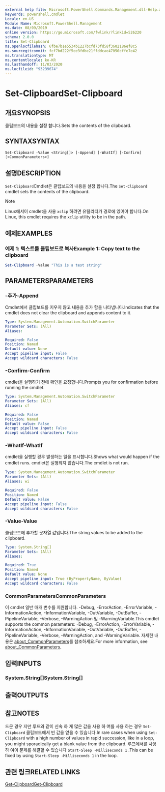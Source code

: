 ```yaml
---
external help file: Microsoft.PowerShell.Commands.Management.dll-Help.xml
keywords: powershell,cmdlet
Locale: en-US
Module Name: Microsoft.PowerShell.Management
ms.date: 08/09/2019
online version: https://go.microsoft.com/fwlink/?linkid=526220
schema: 2.0.0
title: Set-Clipboard
ms.openlocfilehash: 6fbe7b1e5534b1227bcfd73fd58f3602186ef8c5
ms.sourcegitcommit: fcf7bd222f5ee3fdbe21ffddcae47050cffe7e42
ms.translationtype: MT
ms.contentlocale: ko-KR
ms.lasthandoff: 11/03/2020
ms.locfileid: "93239674"
---
```

# <span data-ttu-id="f4a91-103">Set-Clipboard</span><span class="sxs-lookup"><span data-stu-id="f4a91-103">Set-Clipboard</span></span>

## <span data-ttu-id="f4a91-104">개요</span><span class="sxs-lookup"><span data-stu-id="f4a91-104">SYNOPSIS</span></span>
<span data-ttu-id="f4a91-105">클립보드의 내용을 설정 합니다.</span><span class="sxs-lookup"><span data-stu-id="f4a91-105">Sets the contents of the clipboard.</span></span>

## <span data-ttu-id="f4a91-106">SYNTAX</span><span class="sxs-lookup"><span data-stu-id="f4a91-106">SYNTAX</span></span>

```
Set-Clipboard -Value <String[]> [-Append] [-WhatIf] [-Confirm] [<CommonParameters>]
```

## <span data-ttu-id="f4a91-107">설명</span><span class="sxs-lookup"><span data-stu-id="f4a91-107">DESCRIPTION</span></span>

<span data-ttu-id="f4a91-108">`Set-Clipboard`Cmdlet은 클립보드의 내용을 설정 합니다.</span><span class="sxs-lookup"><span data-stu-id="f4a91-108">The `Set-Clipboard` cmdlet sets the contents of the clipboard.</span></span>

> [!NOTE]
> <span data-ttu-id="f4a91-109">Linux에서이 cmdlet을 사용 `xclip` 하려면 유틸리티가 경로에 있어야 합니다.</span><span class="sxs-lookup"><span data-stu-id="f4a91-109">On Linux, this cmdlet requires the `xclip` utility to be in the path.</span></span>

## <span data-ttu-id="f4a91-110">예제</span><span class="sxs-lookup"><span data-stu-id="f4a91-110">EXAMPLES</span></span>

### <span data-ttu-id="f4a91-111">예제 1: 텍스트를 클립보드로 복사</span><span class="sxs-lookup"><span data-stu-id="f4a91-111">Example 1: Copy text to the clipboard</span></span>

```powershell
Set-Clipboard -Value "This is a test string"
```

## <span data-ttu-id="f4a91-112">PARAMETERS</span><span class="sxs-lookup"><span data-stu-id="f4a91-112">PARAMETERS</span></span>

### <span data-ttu-id="f4a91-113">-추가</span><span class="sxs-lookup"><span data-stu-id="f4a91-113">-Append</span></span>

<span data-ttu-id="f4a91-114">Cmdlet에서 클립보드를 지우지 않고 내용을 추가 함을 나타냅니다.</span><span class="sxs-lookup"><span data-stu-id="f4a91-114">Indicates that the cmdlet does not clear the clipboard and appends content to it.</span></span>

```yaml
Type: System.Management.Automation.SwitchParameter
Parameter Sets: (All)
Aliases:

Required: False
Position: Named
Default value: None
Accept pipeline input: False
Accept wildcard characters: False
```

### <span data-ttu-id="f4a91-115">-Confirm</span><span class="sxs-lookup"><span data-stu-id="f4a91-115">-Confirm</span></span>

<span data-ttu-id="f4a91-116">cmdlet을 실행하기 전에 확인을 요청합니다.</span><span class="sxs-lookup"><span data-stu-id="f4a91-116">Prompts you for confirmation before running the cmdlet.</span></span>

```yaml
Type: System.Management.Automation.SwitchParameter
Parameter Sets: (All)
Aliases: cf

Required: False
Position: Named
Default value: False
Accept pipeline input: False
Accept wildcard characters: False
```

### <span data-ttu-id="f4a91-117">-WhatIf</span><span class="sxs-lookup"><span data-stu-id="f4a91-117">-WhatIf</span></span>

<span data-ttu-id="f4a91-118">cmdlet을 실행할 경우 발생하는 일을 표시합니다.</span><span class="sxs-lookup"><span data-stu-id="f4a91-118">Shows what would happen if the cmdlet runs.</span></span> <span data-ttu-id="f4a91-119">cmdlet은 실행되지 않습니다.</span><span class="sxs-lookup"><span data-stu-id="f4a91-119">The cmdlet is not run.</span></span>

```yaml
Type: System.Management.Automation.SwitchParameter
Parameter Sets: (All)
Aliases: wi

Required: False
Position: Named
Default value: False
Accept pipeline input: False
Accept wildcard characters: False
```

### <span data-ttu-id="f4a91-120">-Value</span><span class="sxs-lookup"><span data-stu-id="f4a91-120">-Value</span></span>

<span data-ttu-id="f4a91-121">클립보드에 추가할 문자열 값입니다.</span><span class="sxs-lookup"><span data-stu-id="f4a91-121">The string values to be added to the clipboard.</span></span>

```yaml
Type: System.String[]
Parameter Sets: (All)
Aliases:

Required: True
Position: Named
Default value: None
Accept pipeline input: True (ByPropertyName, ByValue)
Accept wildcard characters: False
```

### <span data-ttu-id="f4a91-122">CommonParameters</span><span class="sxs-lookup"><span data-stu-id="f4a91-122">CommonParameters</span></span>

<span data-ttu-id="f4a91-123">이 cmdlet 일반 매개 변수를 지원합니다. -Debug, -ErrorAction, -ErrorVariable, -InformationAction, -InformationVariable, -OutVariable, -OutBuffer, -PipelineVariable, -Verbose, -WarningAction 및 -WarningVariable.</span><span class="sxs-lookup"><span data-stu-id="f4a91-123">This cmdlet supports the common parameters: -Debug, -ErrorAction, -ErrorVariable, -InformationAction, -InformationVariable, -OutVariable, -OutBuffer, -PipelineVariable, -Verbose, -WarningAction, and -WarningVariable.</span></span> <span data-ttu-id="f4a91-124">자세한 내용은 [about_CommonParameters](https://go.microsoft.com/fwlink/?LinkID=113216)를 참조하세요.</span><span class="sxs-lookup"><span data-stu-id="f4a91-124">For more information, see [about_CommonParameters](https://go.microsoft.com/fwlink/?LinkID=113216).</span></span>

## <span data-ttu-id="f4a91-125">입력</span><span class="sxs-lookup"><span data-stu-id="f4a91-125">INPUTS</span></span>

### <span data-ttu-id="f4a91-126">System.String[]</span><span class="sxs-lookup"><span data-stu-id="f4a91-126">System.String[]</span></span>

## <span data-ttu-id="f4a91-127">출력</span><span class="sxs-lookup"><span data-stu-id="f4a91-127">OUTPUTS</span></span>

## <span data-ttu-id="f4a91-128">참고</span><span class="sxs-lookup"><span data-stu-id="f4a91-128">NOTES</span></span>

<span data-ttu-id="f4a91-129">드문 경우 지만 루프와 같이 신속 하 게 많은 값을 사용 하 여를 사용 하는 경우 `Set-Clipboard` 클립보드에서 빈 값을 얻을 수 있습니다.</span><span class="sxs-lookup"><span data-stu-id="f4a91-129">In rare cases when using `Set-Clipboard` with a high number of values in rapid succession, like in a loop, you might sporadically get a blank value from the clipboard.</span></span> <span data-ttu-id="f4a91-130">루프에서를 사용 하 여이 문제를 해결할 수 있습니다 `Start-Sleep -Milliseconds 1` .</span><span class="sxs-lookup"><span data-stu-id="f4a91-130">This can be fixed by using `Start-Sleep -Milliseconds 1` in the loop.</span></span>

## <span data-ttu-id="f4a91-131">관련 링크</span><span class="sxs-lookup"><span data-stu-id="f4a91-131">RELATED LINKS</span></span>

[<span data-ttu-id="f4a91-132">Get-Clipboard</span><span class="sxs-lookup"><span data-stu-id="f4a91-132">Get-Clipboard</span></span>](Get-Clipboard.md)
